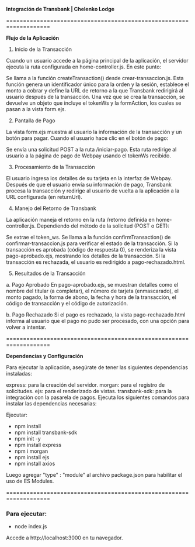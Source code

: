 **Integración de Transbank | Chelenko Lodge**

===================================================================

**Flujo de la Aplicación**

1. Inicio de la Transacción

Cuando un usuario accede a la página principal de la aplicación, el servidor ejecuta la ruta configurada en home-controller.js. En este punto:

Se llama a la función createTransaction() desde crear-transaccion.js.
Esta función genera un identificador único para la orden y la sesión, establece el monto a cobrar y define la URL de retorno a la que Transbank redirigirá al usuario después de la transacción.
Una vez que se crea la transacción, se devuelve un objeto que incluye el tokenWs y la formAction, los cuales se pasan a la vista form.ejs.

2. Pantalla de Pago

La vista form.ejs muestra al usuario la información de la transacción y un botón para pagar. Cuando el usuario hace clic en el botón de pago:

Se envía una solicitud POST a la ruta /iniciar-pago.
Esta ruta redirige al usuario a la página de pago de Webpay usando el tokenWs recibido.

3. Procesamiento de la Transacción

El usuario ingresa los detalles de su tarjeta en la interfaz de Webpay. Después de que el usuario envía su información de pago, Transbank procesa la transacción y redirige al usuario de vuelta a la aplicación a la URL configurada (en returnUrl).

4. Manejo del Retorno de Transbank

La aplicación maneja el retorno en la ruta /retorno definida en home-controller.js. Dependiendo del método de la solicitud (POST o GET):

Se extrae el token_ws.
Se llama a la función confirmTransaction() de confirmar-transaccion.js para verificar el estado de la transacción.
Si la transacción es aprobada (código de respuesta 0), se renderiza la vista pago-aprobado.ejs, mostrando los detalles de la transacción.
Si la transacción es rechazada, el usuario es redirigido a pago-rechazado.html.

5. Resultados de la Transacción

a. Pago Aprobado
En pago-aprobado.ejs, se muestran detalles como el nombre del titular (a completar), el número de tarjeta (enmascarado), el monto pagado, la forma de abono, la fecha y hora de la transacción, el código de transacción y el código de autorización.

b. Pago Rechazado
Si el pago es rechazado, la vista pago-rechazado.html informa al usuario que el pago no pudo ser procesado, con una opción para volver a intentar.

===================================================================

**Dependencias y Configuración**

Para ejecutar la aplicación, asegúrate de tener las siguientes dependencias instaladas:

express: para la creación del servidor.
morgan: para el registro de solicitudes.
ejs: para el renderizado de vistas.
transbank-sdk: para la integración con la pasarela de pagos.
Ejecuta los siguientes comandos para instalar las dependencias necesarias:

Ejecutar:

- npm install
- npm install transbank-sdk 
- npm init -y
- npm install express
- npm i morgan
- npm install ejs
- npm install axios

Luego agregar  "type" : "module" al archivo package.json para habilitar el uso de ES Modules.

===================================================================

### Para ejecutar:

- node index.js

Accede a http://localhost:3000 en tu navegador.